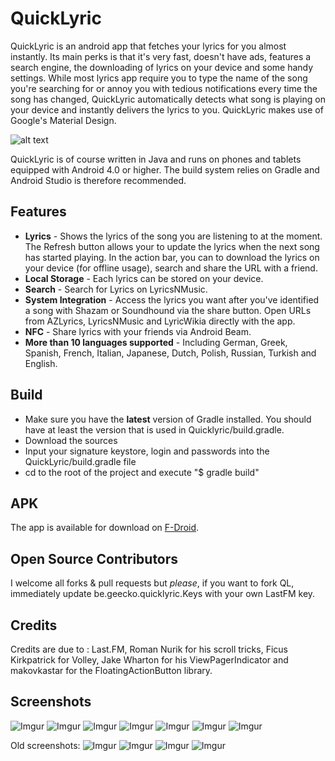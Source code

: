 # QuickLyric

QuickLyric is an android app that fetches your lyrics for you almost instantly. Its main perks is that it's very fast, doesn't have ads, features a search engine, the downloading of lyrics on your device and some handy settings. While most lyrics app require you to type the name of the song you're searching for or annoy you with tedious notifications every time the song has changed, QuickLyric automatically detects what song is playing on your device and instantly delivers the lyrics to you. QuickLyric makes use of Google's Material Design.

![alt text](http://i.imgur.com/dFjxzpT.png "Banner Logo")

QuickLyric is of course written in Java and runs on phones and tablets equipped with Android 4.0 or higher.
The build system relies on Gradle and Android Studio is therefore recommended.

## Features

* **Lyrics** - Shows the lyrics of the song you are listening to at the moment. The Refresh button allows your to update the lyrics when the next song has started playing. In the action bar, you can to download the lyrics on your device (for offline usage), search and share the URL with a friend.
* **Local Storage** - Each lyrics can be stored on your device.
* **Search** - Search for Lyrics on LyricsNMusic.
* **System Integration** - Access the lyrics you want after you've identified a song with Shazam or Soundhound via the share button. Open URLs from AZLyrics, LyricsNMusic and LyricWikia directly with the app.
* **NFC** - Share lyrics with your friends via Android Beam.
* **More than 10 languages supported** - Including German, Greek, Spanish, French, Italian, Japanese, Dutch, Polish, Russian, Turkish and English.

## Build
* Make sure you have the **latest** version of Gradle installed. You should have at least the version that is used in Quicklyric/build.gradle.
* Download the sources
* Input your signature keystore, login and passwords into the QuickLyric/build.gradle file
* cd to the root of the project and execute "$ gradle build"

## APK

The app is available for download on [F-Droid](https://f-droid.org/repository/browse/?fdfilter=QuickLyric&fdid=be.geecko.QuickLyric).

## Open Source Contributors

I welcome all forks & pull requests but *please*, if you want to fork QL, immediately update be.geecko.quicklyric.Keys with your own LastFM key.

## Credits

Credits are due to : Last.FM, Roman Nurik for his scroll tricks, Ficus Kirkpatrick for Volley, Jake Wharton for his ViewPagerIndicator and makovkastar for the FloatingActionButton library.

## Screenshots
![Imgur](https://i.imgur.com/Dq6DNoT.png)
![Imgur](https://i.imgur.com/fQd6Gmz.png)
![Imgur](https://i.imgur.com/gULWBIs.png)
![Imgur](https://i.imgur.com/ITCmin4.png)
![Imgur](https://i.imgur.com/i8vgnX9.png)
![Imgur](https://i.imgur.com/S3tgiHn.png)
![Imgur](https://i.imgur.com/3llqmPA.png)

Old screenshots:
![Imgur](http://i.imgur.com/bKq0GLW.png)
![Imgur](https://i.imgur.com/bEdjfIn.png)
![Imgur](http://i.imgur.com/RtIdK24.png)
![Imgur](http://i.imgur.com/dXlxpmJ.png)

